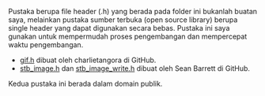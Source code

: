 Pustaka berupa file header (.h) yang berada pada folder ini bukanlah buatan saya, melainkan pustaka sumber terbuka (open source library) berupa single header yang dapat digunakan secara bebas. Pustaka ini saya gunakan untuk mempermudah proses pengembangan dan mempercepat waktu pengembangan.

- [gif.h](https://github.com/charlietangora/gif-h/tree/master) dibuat oleh charlietangora di GitHub.
- [stb_image.h](https://github.com/nothings/stb/blob/master/stb_image.h) dan [stb_image_write.h](https://github.com/nothings/stb/blob/master/stb_image_write.h) dibuat oleh Sean Barrett di GitHub.

Kedua pustaka ini berada dalam domain publik.
